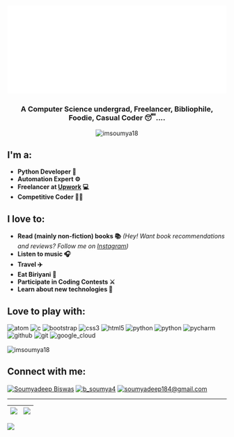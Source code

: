 <img src='https://github.com/imsoumya18/imsoumya18/raw/main/svg.svg'>

<h3 align="center">A Computer Science undergrad, Freelancer, Bibliophile, Foodie, Casual Coder 😴....</h3>
<p align="center"> <img src="https://komarev.com/ghpvc/?username=imsoumya18&label=Profile%20views&color=0e75b6&style=flat" alt="imsoumya18" /> </p>

## I'm a:
 - **Python Developer 🐍**
 - **Automation Expert ⚙️**
 - **Freelancer at [Upwork](https://www.upwork.com/o/profiles/users/~01dfd208b466fa8f0b/) 💻**
 - **Competitive Coder 🐱‍💻**

## I love to:
 - **Read (mainly non-fiction) books 📚**
  *(Hey! Want book recommendations and reviews?*
  *Follow me on [Instagram](https://www.instagram.com/b_soumya4/))*
 - **Listen to music 🎧**
 - **Travel ✈️**
 - **Eat Biriyani 🤤**
 - **Participate in Coding Contests ⚔️**
 - **Learn about new technologies 🤔**

## Love to play with:
<p align="left">
 <img src="https://upload.wikimedia.org/wikipedia/commons/e/e2/Atom_1.0_icon.png" alt="atom" width="35" height="35"/> 
 <img src="https://cdn.iconscout.com/icon/free/png-512/c-programming-569564.png" alt="c" width="35" height="35"/> 
 <img src="https://img.icons8.com/color/452/bootstrap.png" alt="bootstrap" width="35" height="35"/> 
 <img src="https://cdn3.iconfinder.com/data/icons/social-media-special/256/css3-512.png" alt="css3" width="30" height="30"/> 
 <img src="https://cdn1.iconfinder.com/data/icons/logotypes/32/badge-html-5-256.png" alt="html5" width="30" height="30"/> 
 <img src="https://cdn3.iconfinder.com/data/icons/logos-and-brands-adobe/512/267_Python-256.png" alt="python" width="30" height="30"/>
 <img src="https://img.icons8.com/color/452/selenium-test-automation.png" alt="python" width="30" height="30"/>
 <img src="https://upload.wikimedia.org/wikipedia/commons/thumb/1/1d/PyCharm_Icon.svg/768px-PyCharm_Icon.svg.png" alt="pycharm" width="30" height="30"/> 
 <img src="https://www.flaticon.com/svg/static/icons/svg/733/733553.svg" alt="github" width="30" height="30"/> 
 <img src="https://upload.wikimedia.org/wikipedia/commons/thumb/3/3f/Git_icon.svg/146px-Git_icon.svg.png" alt="git" width="30" height="30">
 <img src="https://www.vectorlogo.zone/logos/google_cloud/google_cloud-icon.svg" alt="google_cloud" width="30" height="30"></p>

<p><img align="center" src="https://github-readme-stats.vercel.app/api/top-langs/?username=imsoumya18&layout=compact" alt="imsoumya18" /></p>
 
## Connect with me:
<p align="left">
<a href="https://www.linkedin.com/in/soumyadeep-biswas-4345a417b/" target="blank"><img align="center" src="https://www.flaticon.com/svg/static/icons/svg/174/174857.svg" alt="Soumyadeep Biswas" height="30" width="40" /></a>
<a href="https://www.instagram.com/b_soumya4/" target="blank"><img align="center" src="https://www.flaticon.com/svg/static/icons/svg/2111/2111463.svg" alt="b_soumya4" height="30" width="40" /></a>
<a href="mailto:soumyadeep184@gmail.com"><img align="center" src="https://www.flaticon.com/svg/static/icons/svg/732/732200.svg" alt="soumyadeep184@gmail.com" height="30" width="40" /></a>
</p>
<hr>

|<img src="https://github-readme-stats.vercel.app/api?username=imsoumya18&show_icons=true&theme=radical&text_color=fff&title_color=F58B02&icon_color=F58B02"/>|<img src="https://github-readme-streak-stats.herokuapp.com/?user=imsoumya18&theme=dark&hide_border=true"/>|
|---|---|
<img src="https://activity-graph.herokuapp.com/graph?username=imsoumya18&theme=github" />
